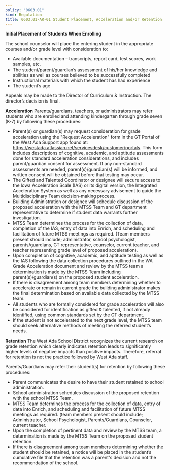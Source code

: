 ```yaml
---
policy: "0603.01"
kind: Regulation
title: 0603.01-AR-01 Student Placement, Acceleration and/or Retention
---
```


**Initial Placement of Students When Enrolling**

The school counselor will place the entering student in the appropriate courses and/or grade level with consideration to:

- Available documentation – transcripts, report card, test scores, work samples, etc.
- The student/parent/guardian’s assessment of his/her knowledge and abilities as well as courses believed to be successfully completed
- Instructional materials with which the student has had experience
- The student’s age

Appeals may be made to the Director of Curriculum & Instruction. The director’s decision is final.

**Acceleration**
Parents/guardians, teachers, or administrators may refer students who are enrolled and attending kindergarten through grade seven (K-7) by following these procedures:

- Parent(s) or guardian(s) may request consideration for grade acceleration using the "Request Acceleration" form in the GT Portal of the West Ada Support app found at: https://westada.atlassian.net/servicesdesk/customer/portals. This form includes descriptions of cognitive, academic, and aptitude assessments done for standard acceleration considerations, and includes parent/guardian consent for assessment. If any non-standard assessments are needed, parent(s)/guardian(s) will be informed, and written consent will be obtained before that testing may occur.
- The Gifted and Talented Coordinator or designee will secure access to the Iowa Acceleration Scale (IAS) or its digital version, the Integrated Acceleration System as well as any necessary advisement to guide the Multidisciplinary Team decision-making process.
- Building Administration or designee will schedule discussion of the proposed acceleration with the MTSS Team and GT department representative to determine if student data warrants further investigation.
- MTSS Team determines the process for the collection of data, completion of the IAS, entry of data into Enrich, and scheduling and facilitation of future MTSS meetings as required. (Team members present should include; administrator, school psychologist, parents/guardians, GT representative, counselor, current teacher, and teacher representing grade level of proposed acceleration).
- Upon completion of cognitive, academic, and aptitude testing as well as the IAS following the data collection procedures outlined in the WA Grade Acceleration document and review by the MTSS team a determination is made by the MTSS Team including parent(s)/guardian(s) on the proposed student acceleration.
- If there is disagreement among team members determining whether to accelerate or remain in current grade the building administrator makes the final determination based on available data collected by the MTSS team.
- All students who are formally considered for grade acceleration will also be considered for identification as gifted & talented, if not already identified, using common standards set by the GT department.
- If the student is not accelerated to the next grade level, the MTSS team should seek alternative methods of meeting  the referred student’s needs.

**Retention**
The West Ada School District recognizes the current research on grade retention which clearly indicates retention leads to significantly higher levels of negative impacts than positive impacts. Therefore, referral for retention is not the practice followed by West Ada staff.

Parents/Guardians may refer their student(s) for retention by following these procedures:

- Parent communicates the desire to have their student retained to school administration.
- School administration schedules discussion of the proposed retention with the school MTSS Team.
- MTSS Team determines the process for the collection of data, entry of data into Enrich, and scheduling and facilitation of future MTSS meetings as required. (team members present should include; Administrator, School Psychologist, Parents/Guardians, Counselor, current teacher.
- Upon the completion of pertinent data and review by the MTSS team, a determination is made by the MTSS Team on the proposed student retention.
- If there is disagreement among team members determining whether the student should be retained, a notice will be placed in the student’s cumulative file that the retention was a parent's decision and not the recommendation of the school.
